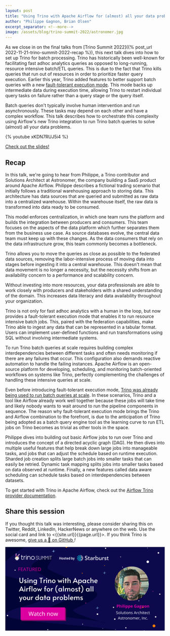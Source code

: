 ```yaml
---
layout: post
title: "Using Trino with Apache Airflow for (almost) all your data problems"
author: "Philippe Gagnon, Brian Olsen"
excerpt_separator: <!--more-->
image: /assets/blog/trino-summit-2022/astronomer.jpg
---
```


As we close in on the final talks from [Trino Summit 2022]({% post_url 
2022-11-21-trino-summit-2022-recap %}), this next talk dives into how to set up
Trino for batch processing. Trino has historically been well-known for
facilitating fast adhoc analytics queries as opposed to long-running, resource
intensive batch/ETL queries. This is due to the fact that Trino kills queries
that run out of resources in order to prioritize faster query execution. Earlier
this year, Trino added features to better support batch queries with a new 
[fault-tolerant execution mode](https://trino.io/blog/2022/05/05/tardigrade-launch.html).
This mode backs up intermediate data during execution time, allowing Trino to
restart individual query tasks on failure rather than a query stage or the query
itself.

Batch queries don't typically involve human intervention and run asynchronously.
These tasks may depend on each other and have a complex workflow. This talk
describes how to orchestrate this complexity using Airflow's new Trino
integration to run Trino batch queries to solve (almost) all your data problems.

<!--more-->

{% youtube xKDN7RUJ5i4 %}

<a class="btn btn-pink btn-md" target="_blank" href="/assets/blog/trino-summit-2022/Trino@Astronomer.pdf">
  Check out the slides!
</a>

## Recap

In this talk, we're going to hear from Philippe, a Trino contributor and
Solutions Architect at Astronomer, the company building a SaaS product around
Apache Airflow. Philippe describes a fictional trading scenario that initially
follows a traditional warehousing approach to storing data. This architecture
has data sources that are queried and submitted as raw data into a centralized
warehouse. Within the warehouse itself, the raw data is transformed into data
ready to be consumed.

This model enforces centralization, in which one team runs the platform and
builds the integration between producers and consumers. This team focuses on the
aspects of the data platform which further separates them from the business use
case. As source databases evolve, the central data team must keep up with these
changes. As the data consumers that rely on the data infrastructure grow, this
team commonly becomes a bottleneck.

Trino allows you to move the queries as close as possible to the federated data
sources, removing the labor-intensive process of moving data into stages
before ingesting it into a central warehouse. This doesn't mean that data
movement is no longer a necessity, but the necessity shifts from an availability
concern to a performance and scalability concern. 

Without investing into more resources, your data professionals are able to work
closely with producers and stakeholders with a shared understanding of the
domain. This increases data literacy and data availability throughout your
organization.

Trino is not only for fast adhoc analytics with a human in the loop, but now 
provides a fault-tolerant execution mode that enables it to run resource
intensive batch jobs. This, paired with the federation capabilities, make Trino
able to ingest any data that can be represented in a tabular format. Users can
implement user-defined functions and run transformations using SQL without
involving intermediate systems.

To run Trino batch queries at scale requires building complex interdependencies
between different tasks and often needs monitoring if there are any failures
that occur. This configuration also demands reactive automation to handle the
failing instances. Apache Airflow is an open-source platform for developing,
scheduling, and monitoring batch-oriented workflows on systems like Trino,
perfectly complementing the challenges of handling these intensive queries at 
scale.

Even before introducing fault-tolerant execution mode, [Trino was already being
used to run batch queries at scale](https://engineering.salesforce.com/how-to-etl-at-petabyte-scale-with-trino-5fe8ac134e36/).
In these scenarios, Trino and a tool like Airflow already work well together
because these jobs will take time and likely nobody wants to wait around to run
the pipeline components in sequence. The reason why fault-tolerant execution
mode brings the Trino and Airflow combination to the forefront, is due to the
anticipation of Trino being adopted as a batch query engine tool as the learning
curve to run ETL jobs on Trino becomes as trivial as other tools in the space.

Philippe dives into building out basic Airflow jobs to run over Trino and
introduces the concept of a directed acyclic graph (DAG). He then dives into
multiple useful features that help break down large jobs into manageable tasks,
and jobs that can adjust the schedule based on runtime execution. Sharded job 
creation splits large batch jobs into smaller tasks that can easily be retried.
Dynamic task mapping splits jobs into smaller tasks based on data observed at
runtime. Finally, a new features called data aware scheduling can schedule tasks
based on interdependencies between datasets.

To get started with Trino in Apache Airflow, check out the
[Airflow Trino provider documentation](https://airflow.apache.org/docs/apache-airflow-providers-trino/stable/index.html).

## Share this session

If you thought this talk was interesting, please consider sharing this on
Twitter, Reddit, LinkedIn, HackerNews or anywhere on the web. Use the social
card and link to <{{site.url}}{{page.url}}>. If you think Trino is awesome, 
[give us a 🌟 on GitHub <i class="fab fa-github"/>](https://github.com/trinodb/trino)!

<img src="/assets/blog/trino-summit-2022/astronomer-social.png"/>